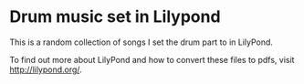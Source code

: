 # Drum music set in Lilypond

This is a random collection of songs I set the drum part to in LilyPond.

To find out more about LilyPond and how to convert these files to pdfs, visit http://lilypond.org/.
